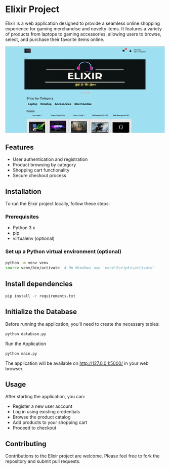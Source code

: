 # Elixir Project

Elixir is a web application designed to provide a seamless online shopping experience for gaming merchandise and novelty items. It features a variety of products from laptops to gaming accessories, allowing users to browse, select, and purchase their favorite items online.

![Screenshot of Application](Elixir.png)


## Features

- User authentication and registration
- Product browsing by category
- Shopping cart functionality
- Secure checkout process

## Installation

To run the Elixir project locally, follow these steps:

### Prerequisites

- Python 3.x
- pip
- virtualenv (optional)

### Set up a Python virtual environment (optional)

```bash
python -m venv venv
source venv/bin/activate  # On Windows use `venv\Scripts\activate`
```


## Install dependencies
```bash
pip install -r requirements.txt
```

## Initialize the Database
Before running the application, you'll need to create the necessary tables:
```bash
python database.py
```


Run the Application
```bash
python main.py
```
The application will be available on http://127.0.0.1:5000/ in your web browser.

## Usage
After starting the application, you can:

- Register a new user account
- Log in using existing credentials
- Browse the product catalog
- Add products to your shopping cart
- Proceed to checkout
## Contributing
Contributions to the Elixir project are welcome. Please feel free to fork the repository and submit pull requests.
